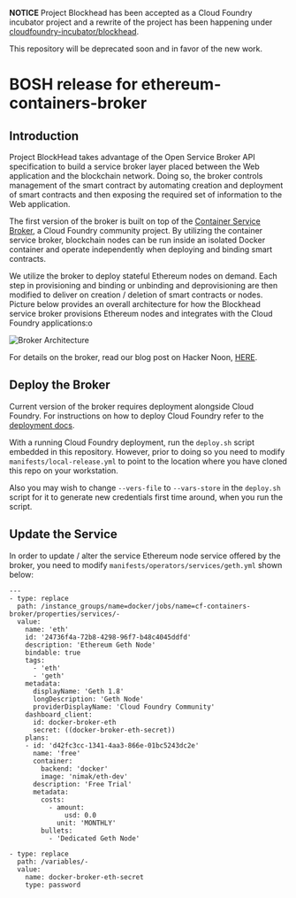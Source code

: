 **NOTICE**
Project Blockhead has been accepted as a Cloud Foundry incubator project and a rewrite of the project has been happening under [cloudfoundry-incubator/blockhead](https://github.com/cloudfoundry-incubator/blockhead).

This repository will be deprecated soon and in favor of the new work.

# BOSH release for ethereum-containers-broker

## Introduction

Project BlockHead takes advantage of the Open Service Broker API specification to build a service broker layer placed between the Web application and the blockchain network. 
Doing so, the broker controls management of the smart contract by automating creation and deployment of smart contracts and then exposing the required set of information to the Web application.

The first version of the broker is built on top of the [Container Service Broker](https://github.com/cloudfoundry-community/cf-containers-broker), a Cloud Foundry community project. By utilizing the container service broker, blockchain nodes can be run inside an isolated Docker container and operate independently when deploying and binding smart contracts.

We utilize the broker to deploy stateful Ethereum nodes on demand. Each step in provisioning and binding or unbinding and deprovisioning are then modified to deliver on creation / deletion of smart contracts or nodes. Picture below provides an overall architecture for how the Blockhead service broker provisions Ethereum nodes and integrates with the Cloud Foundry applications:o

![Broker Architecture](https://cdn-images-1.medium.com/max/2000/1*AovE-c2jJyQ_czkQqUFqAQ.png)

For details on the broker, read our blog post on Hacker Noon, [HERE](https://hackernoon.com/project-blockhead-an-ethereum-smart-contract-service-broker-for-kubernetes-and-cloud-foundry-88390a3ac63f).

## Deploy the Broker

Current version of the broker requires deployment alongside Cloud Foundry. For instructions on how to deploy Cloud Foundry refer to the [deployment docs](https://docs.cloudfoundry.org/deploying/index.html).

With a running Cloud Foundry deployment, run the `deploy.sh` script embedded in this repository. 
However, prior to doing so you need to modify `manifests/local-release.yml` to point to the location where you have cloned this repo on your workstation.

Also you may wish to change `--vers-file` to `--vars-store` in the `deploy.sh` script for it to generate new credentials first time around, when you run the script.


## Update the Service

In order to update / alter the service Ethereum node service offered by the broker, you need to modify `manifests/operators/services/geth.yml` shown below:

```
---
- type: replace
  path: /instance_groups/name=docker/jobs/name=cf-containers-broker/properties/services/-
  value:
    name: 'eth'
    id: '24736f4a-72b8-4298-96f7-b48c4045ddfd'
    description: 'Ethereum Geth Node'
    bindable: true
    tags:
      - 'eth'
      - 'geth'
    metadata:
      displayName: 'Geth 1.8'
      longDescription: 'Geth Node'
      providerDisplayName: 'Cloud Foundry Community'
    dashboard_client:
      id: docker-broker-eth
      secret: ((docker-broker-eth-secret))
    plans:
    - id: 'd42fc3cc-1341-4aa3-866e-01bc5243dc2e'
      name: 'free'
      container:
        backend: 'docker'
        image: 'nimak/eth-dev'
      description: 'Free Trial'
      metadata:
        costs:
          - amount:
              usd: 0.0
            unit: 'MONTHLY'
        bullets:
          - 'Dedicated Geth Node'

- type: replace
  path: /variables/-
  value:
    name: docker-broker-eth-secret
    type: password
```
